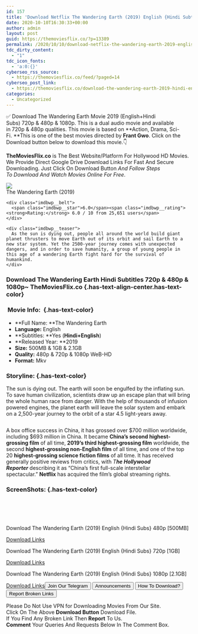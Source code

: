 ```yaml
---
id: 157
title: 'Download Netflix The Wandering Earth (2019) English {Hindi Subtitles} 480p [500MB] || 720p [1GB] || 1080p [2.1GB]'
date: 2020-10-10T16:30:33+00:00
author: admin
layout: post
guid: https://themoviesflix.co/?p=13389
permalink: /2020/10/10/download-netflix-the-wandering-earth-2019-english-hindi-subtitles-480p-500mb-720p-1gb-1080p-2-1gb/
tdc_dirty_content:
  - "1"
tdc_icon_fonts:
  - 'a:0:{}'
cyberseo_rss_source:
  - https://themoviesflix.co/feed/?paged=14
cyberseo_post_link:
  - https://themoviesflix.co/download-the-wandering-earth-2019-hindi-english-480p-720p-1080p/
categories:
  - Uncategorized
---
```

✅ Download The Wandering Earth&nbsp;Movie&nbsp;2019 (English+Hindi Subs)&nbsp;720p&nbsp;&&nbsp;480p&nbsp;& 1080p. This is a&nbsp;dual audio&nbsp;movie and available in&nbsp;720p&nbsp;&&nbsp;480p&nbsp;qualities. This movie is based on&nbsp;**Action, Drama, Sci-Fi.&nbsp;**This is one of the best movies directed by&nbsp;**Frant Gwo**. Click on the Download button below to download this movie.👇

**TheMoviesFlix.co**&nbsp;is The Best Website/Platform For Hollywood HD Movies. We Provide Direct Google Drive Download Links For Fast And Secure Downloading. Just Click On Download Button&nbsp;_And Follow Steps To&nbsp;Download And Watch Movies Online For Free_.

<div class="imdbwp imdbwp--movie dark">
  <div class="imdbwp__thumb">
    <a class="imdbwp__link" target="_blank" title="The Wandering Earth" href="https://www.imdb.com/title/tt7605074/" rel="nofollow noopener noreferrer"><img class="imdbwp__img" src="https://m.media-amazon.com/images/M/MV5BMjE2NzZlMGItMzA4OS00ZjRiLTk3NzItMDRkOGFlZmNhYzJkXkEyXkFqcGdeQXVyNzI1NzMxNzM@._V1_SX300.jpg" /></a>
  </div>
  
  <div class="imdbwp__content">
    <div class="imdbwp__header">
      <span class="imdbwp__title">The Wandering Earth</span> (2019)
    </div>
    
    <div class="imdbwp__belt">
      <span class="imdbwp__star">6.0</span><span class="imdbwp__rating"><strong>Rating:</strong> 6.0 / 10 from 25,651 users</span>
    </div>
    
    <div class="imdbwp__teaser">
      As the sun is dying out, people all around the world build giant planet thrusters to move Earth out of its orbit and sail Earth to a new star system. Yet the 2500-year journey comes with unexpected dangers, and in order to save humanity, a group of young people in this age of a wandering Earth fight hard for the survival of humankind.
    </div>
  </div>
</div>

### Download The Wandering Earth Hindi&nbsp;Subtitles 720p & 480p & 1080p~ TheMoviesFlix.co {.has-text-align-center.has-text-color}

### &nbsp;Movie Info:&nbsp; {.has-text-color}

  * **Full Name:&nbsp;**The Wandering Earth
  * **Language:**&nbsp;English
  * **Subtitles:&nbsp;**Yes (**Hindi+English**)
  * **Released Year:&nbsp;**2019
  * **Size:**&nbsp;500MB & 1GB & 2.1GB
  * **Quality:**&nbsp;480p & 720p & 1080p WeB-HD
  * **Format:**&nbsp;Mkv

### Storyline: {.has-text-color}

The sun is dying out. The earth will soon be engulfed by the inflating sun. To save human civilization, scientists draw up an escape plan that will bring the whole human race from danger. With the help of thousands of infusion powered engines, the planet earth will leave the solar system and embark on a 2,500-year journey to the orbit of a star 4.5 light-years away.

<div class="wp-block-image">
  <figure class="aligncenter"><img src="https://i.imgur.com/MECnESR.jpg" alt /></figure>
</div>

A box office success in China, it has grossed over $700 million worldwide, including $693 million in China.&nbsp;It became&nbsp;**China’s second highest-grossing film**&nbsp;of all time,&nbsp;**2019’s third highest-grossing film**&nbsp;worldwide,&nbsp;the second&nbsp;**highest-grossing non-English film**&nbsp;of all time, and one of the top 20&nbsp;**highest-grossing science fiction films**&nbsp;of all time. It has received generally positive reviews from critics, with&nbsp;_T**he Hollywood Reporter**_&nbsp;describing it as “China’s first full-scale interstellar spectacular.”&nbsp;**Netflix**&nbsp;has acquired the film’s global streaming rights.

### ScreenShots: {.has-text-color}

<div class="wp-block-image">
  <figure class="aligncenter"><img src="https://i.imgur.com/XQ8RKVD.png" alt /></figure>
</div>

<div class="wp-block-image">
  <figure class="aligncenter"><img src="https://i.imgur.com/Qy7jfHE.jpg" alt /></figure>
</div>

<div class="wp-block-image">
  <figure class="aligncenter"><img src="https://i.imgur.com/ObJ0sJJ.jpg" alt /></figure>
</div>

<div class="wp-block-image">
  <figure class="aligncenter"><img src="https://i.imgur.com/9D1s0LX.png" alt /></figure>
</div>

<div class="wp-block-image">
  <figure class="aligncenter"><img src="https://i.imgur.com/12hb76w.png" alt /></figure>
</div>

<p class="has-text-align-center has-text-color has-medium-font-size">
  Download The Wandering Earth (2019) English {Hindi Subs} 480p [500MB]
</p>

<span class="mb-center maxbutton-3-center"><span class="maxbutton-3-container mb-container"><a class="maxbutton-3 maxbutton maxbutton-post-button" target="_blank" rel="nofollow noopener noreferrer" href="https://coinquint.com/a12945/"><span class="mb-text">Download Links</span></a></span></span>

<p class="has-text-align-center has-text-color has-medium-font-size">
  Download The Wandering Earth (2019) English {Hindi Subs} 720p [1GB]
</p>

<span class="mb-center maxbutton-3-center"><span class="maxbutton-3-container mb-container"><a class="maxbutton-3 maxbutton maxbutton-post-button" target="_blank" rel="nofollow noopener noreferrer" href="https://coinquint.com/a12948/"><span class="mb-text">Download Links</span></a></span></span>

<p class="has-text-align-center has-text-color has-medium-font-size">
  Download The Wandering Earth (2019) English {Hindi Subs} 1080p [2.1GB]
</p>

<span class="mb-center maxbutton-3-center"><span class="maxbutton-3-container mb-container"><a class="maxbutton-3 maxbutton maxbutton-post-button" target="_blank" rel="nofollow noopener noreferrer" href="https://coinquint.com/a12950/"><span class="mb-text">Download Links</span></a></span></span><a href="https://t.me/themoviesflixcom" target="_blank" data-wpel-link="external" rel="nofollow external noopener noreferrer"><button class="button button5">Join Our Telegram</button></a> <a href="https://themoviesflix.co/download-the-wandering-earth-2019-hindi-english-480p-720p-1080p/#" target="_blank" data-wpel-link="external" rel="nofollow external noopener noreferrer"><button class="button button5">Announcements</button></a> <a href="https://themoviesflix.com/how-to-download/" target="_blank" data-wpel-link="external" rel="nofollow external noopener noreferrer"><button class="button button5">How To Download?</button></a> <a href="https://themoviesflix.co/download-the-wandering-earth-2019-hindi-english-480p-720p-1080p/#" target="_blank" data-wpel-link="external" rel="nofollow external noopener noreferrer"><button class="button button5">Report Broken Links</button></a> 

<div class="alert alert-danger">
  Please Do Not Use VPN for Downloading Movies From Our Site.
</div>

<div class="alert alert-success">
  Click On The Above <strong>Download Button</strong> Download File.
</div>

<div class="alert alert-warning">
  If You Find Any Broken Link Then <strong>Report</strong> To Us.
</div>

<div class="alert alert-info">
  <strong>Comment</strong> Your Queries And Requests Below In The Comment Box.
</div>